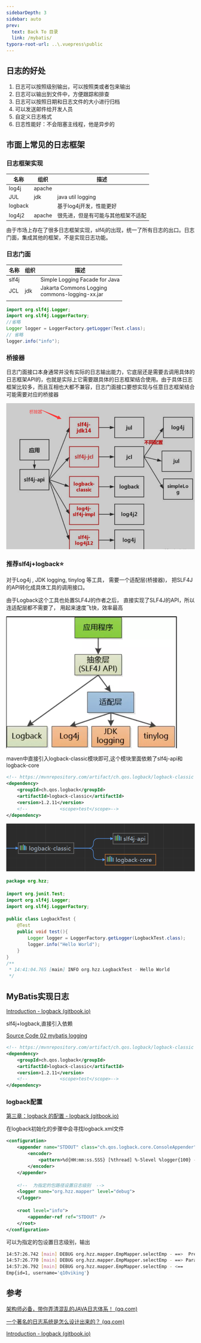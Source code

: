 ```yaml
---
sidebarDepth: 3
sidebar: auto
prev:
  text: Back To 目录
  link: /mybatis/
typora-root-url: ..\.vuepress\public
---
```




## 日志的好处

1. 日志可以按照级别输出，可以按照类或者包来输出
2. 日志可以输出到文件中，方便跟踪和排查
3. 日志可以按照日期和日志文件的大小进行归档
4. 可以发送邮件给开发人员
5. 自定义日志格式
6. 日志性能好：不会阻塞主线程，他是异步的



## 市面上常见的日志框架

### 日志框架实现

| 名称    | 组织   | 描述                               |
| ------- | ------ | ---------------------------------- |
| log4j   | apache |                                    |
| JUL     | jdk    | java util logging                  |
| logback |        | 基于log4j开发，性能更好            |
| log4j2  | apache | 很先进，但是有可能与其他框架不适配 |

由于市场上存在了很多日志框架实现，slf4j的出现，统一了所有日志的出口。日志门面，集成其他的框架，不是实现日志功能。

### 日志门面

| 名称  | 组织 | 描述                                                |
| ----- | ---- | --------------------------------------------------- |
| slf4j |      | Simple Logging Facade for Java                      |
| JCL   | jdk  | Jakarta Commons Logging<br />commons-logging-xx.jar |
|       |      |                                                     |



```java
import org.slf4j.Logger;
import org.slf4j.LoggerFactory;
//省略
Logger logger = LoggerFactory.getLogger(Test.class);
// 省略
logger.info("info");
```



### 桥接器

日志门面接口本身通常并没有实际的日志输出能力，它底层还是需要去调用具体的日志框架API的，也就是实际上它需要跟具体的日志框架结合使用。由于具体日志框架比较多，而且互相也大都不兼容，日志门面接口要想实现与任意日志框架结合可能需要对应的桥接器

![image-20220807141204652](/images/mybatis/image-20220807141204652.png)



### 推荐slf4j+logback⭐

对于Log4j , JDK logging, tinylog 等工具， 需要一个适配层(桥接器)， 把SLF4J 的API转化成具体工具的调用接口。 

由于Logback这个工具也处置SLF4J的作者之后， 直接实现了SLF4J的API，所以连适配层都不需要了， 用起来速度飞快，效率最高

![image-20220807142445807](/images/mybatis/image-20220807142445807.png)

maven中直接引入logback-classic模块即可,这个模块里面依赖了slf4j-api和logback-core

```xml
<!-- https://mvnrepository.com/artifact/ch.qos.logback/logback-classic -->
<dependency>
    <groupId>ch.qos.logback</groupId>
    <artifactId>logback-classic</artifactId>
    <version>1.2.11</version>
    <!--            <scope>test</scope>-->
</dependency>
```

![image-20220807144228196](/images/mybatis/image-20220807144228196.png)

```java
package org.hzz;

import org.junit.Test;
import org.slf4j.Logger;
import org.slf4j.LoggerFactory;

public class LogbackTest {
    @Test
    public void test(){
        Logger logger = LoggerFactory.getLogger(LogbackTest.class);
        logger.info("Hello World");
    }
}
/**
 * 14:41:04.765 [main] INFO org.hzz.LogbackTest - Hello World
 */
```



## MyBatis实现日志

[Introduction - logback (gitbook.io)](https://logbackcn.gitbook.io/logback/)

slf4j+logback,直接引入依赖

[Source Code 02 mybatis logging](https://github.com/Q10Viking/learncode/tree/main/mybatis/02_mybatis_logging)

```xml
<!-- https://mvnrepository.com/artifact/ch.qos.logback/logback-classic -->
<dependency>
    <groupId>ch.qos.logback</groupId>
    <artifactId>logback-classic</artifactId>
    <version>1.2.11</version>
    <!--            <scope>test</scope>-->
</dependency>
```



### logback配置

[第三章：logback 的配置 - logback (gitbook.io)](https://logbackcn.gitbook.io/logback/03-di-san-zhang-logback-de-pei-zhi)

在logback初始化的步骤中会寻找logback.xml文件

```xml
<configuration>
    <appender name="STDOUT" class="ch.qos.logback.core.ConsoleAppender">
        <encoder>
            <pattern>%d{HH:mm:ss.SSS} [%thread] %-5level %logger{100} - %msg%n</pattern>
        </encoder>
    </appender>

    <!--  为指定的包路径设置日志级别  -->
    <logger name="org.hzz.mapper" level="debug">
    </logger>

    <root level="info">
        <appender-ref ref="STDOUT" />
    </root>
</configuration>
```

可以为指定的包设置日志级别，输出

```sh
14:57:26.742 [main] DEBUG org.hzz.mapper.EmpMapper.selectEmp - ==>  Preparing: select * from emp where id = ?
14:57:26.770 [main] DEBUG org.hzz.mapper.EmpMapper.selectEmp - ==> Parameters: 1(Integer)
14:57:26.792 [main] DEBUG org.hzz.mapper.EmpMapper.selectEmp - <==      Total: 1
Emp{id=1, username='q10viking'}
```



## 参考

[架构师必备，带你弄清混乱的JAVA日志体系！ (qq.com)](https://mp.weixin.qq.com/s/8VvBdRH_Yc-Dt4HFGbC5rg)

[一个著名的日志系统是怎么设计出来的？ (qq.com)](https://mp.weixin.qq.com/s/XiCky-Z8-n4vqItJVHjDIg)

[Introduction - logback (gitbook.io)](https://logbackcn.gitbook.io/logback/)


